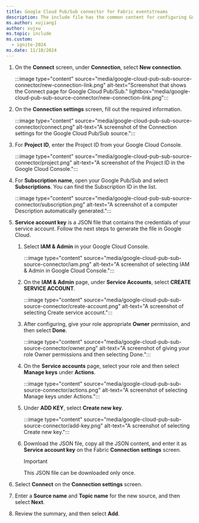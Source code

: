 ```yaml
---
title: Google Cloud Pub/Sub connector for Fabric eventstreams
description: The include file has the common content for configuring Google Cloud Pub/Sub connector for Fabric eventstreams and Real-Time hub. 
ms.author: xujiang1
author: xujxu
ms.topic: include
ms.custom:
  - ignite-2024
ms.date: 11/18/2024
---
```


1. On the **Connect** screen, under **Connection**, select **New connection**.

    :::image type="content" source="media/google-cloud-pub-sub-source-connector/new-connection-link.png" alt-text="Screenshot that shows the Connect page for Google Cloud Pub/Sub." lightbox="media/google-cloud-pub-sub-source-connector/new-connection-link.png":::    

1. On the **Connection settings** screen, fill out the required information.

   :::image type="content" source="media/google-cloud-pub-sub-source-connector/connect.png" alt-text="A screenshot of the Connection settings for the Google Cloud Pub/Sub source.":::

1. For **Project ID**, enter the Project ID from your Google Cloud Console.

   :::image type="content" source="media/google-cloud-pub-sub-source-connector/project.png" alt-text="A screenshot of the Project ID in the Google Cloud Console.":::

1. For **Subscription name**, open your Google Pub/Sub and select **Subscriptions**. You can find the Subscription ID in the list.

   :::image type="content" source="media/google-cloud-pub-sub-source-connector/subscription.png" alt-text="A screenshot of a computer Description automatically generated.":::

1. **Service account key** is a JSON file that contains the credentials of your service account. Follow the next steps to generate the file in Google Cloud.

   1. Select **IAM & Admin** in your Google Cloud Console.

      :::image type="content" source="media/google-cloud-pub-sub-source-connector/iam.png" alt-text="A screenshot of selecting IAM & Admin in Google Cloud Console.":::

   1. On the **IAM & Admin** page, under **Service Accounts**, select **CREATE SERVICE ACCOUNT**.

      :::image type="content" source="media/google-cloud-pub-sub-source-connector/create-account.png" alt-text="A screenshot of selecting Create service account.":::

   1. After configuring, give your role appropriate **Owner** permission, and then select **Done**.

      :::image type="content" source="media/google-cloud-pub-sub-source-connector/owner.png" alt-text="A screenshot of giving your role Owner permissions and then selecting Done.":::

   1. On the **Service accounts** page, select your role and then select **Manage keys** under **Actions**.

      :::image type="content" source="media/google-cloud-pub-sub-source-connector/actions.png" alt-text="A screenshot of selecting Manage keys under Actions.":::

   1. Under **ADD KEY**, select **Create new key**.

      :::image type="content" source="media/google-cloud-pub-sub-source-connector/add-key.png" alt-text="A screenshot of selecting Create new key.":::

   1. Download the JSON file, copy all the JSON content, and enter it as **Service account key** on the Fabric **Connection settings** screen.

      >[!IMPORTANT]
      >This JSON file can be downloaded only once.

1. Select **Connect** on the **Connection settings** screen.

1. Enter a **Source name** and **Topic name** for the new source, and then select **Next**.

1. Review the summary, and then select **Add**.
